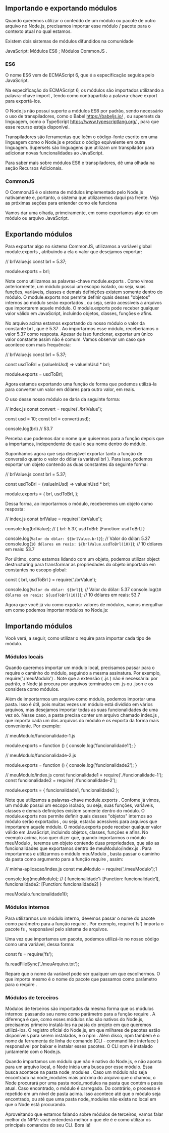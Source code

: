 ## Importando e exportando módulos

Quando queremos utilizar o conteúdo de um módulo ou pacote de outro arquivo no Node.js, precisamos importar esse módulo / pacote para o contexto atual no qual estamos.

Existem dois sistemas de módulos difundidos na comunidade 

JavaScript:
Módulos ES6 ;
Módulos CommonJS .

### ES6

O nome ES6 vem de ECMAScript 6, que é a especificação seguida pelo JavaScript.

Na especificação do ECMAScript 6, os módulos são importados utilizando a palavra-chave import , tendo como contrapartida a palavra-chave export para exportá-los.

O Node.js não possui suporte a módulos ES6 por padrão, sendo necessário o uso de transpiladores, como o Babel https://babeljs.io/ , ou supersets da linguagem, como o TypeScript https://www.typescriptlang.org/ , para que esse recurso esteja disponível. 

Transpiladores são ferramentas que leêm o código-fonte escrito em uma linguagem como o Node.js e produz o código equivalente em outra linguagem. Supersets são linguagens que utilizam um transpilador para adicionar novas funcionalidades ao JavaScript.

Para saber mais sobre módulos ES6 e transpiladores, dê uma olhada na seção Recursos Adicionais.

### CommonJS

O CommonJS é o sistema de módulos implementado pelo Node.js nativamente e, portanto, o sistema que utilizaremos daqui pra frente. Veja as próximas seções para entender como ele funciona

Vamos dar uma olhada, primeiramente, em como exportamos algo de um módulo ou arquivo JavaScript.

## Exportando módulos

Para exportar algo no sistema CommonJS, utilizamos a variável global module.exports , atribuindo a ela o valor que desejamos exportar:

// brlValue.js
const brl = 5.37;

module.exports = brl;

Note como utilizamos as palavras-chave module.exports . Como vimos anteriormente, um módulo possui um escopo isolado, ou seja, suas funções, variáveis, classes e demais definições existem somente dentro do módulo. O module.exports nos permite definir quais desses "objetos" internos ao módulo serão exportados , ou seja, serão acessíveis a arquivos que importarem aquele módulo. O module.exports pode receber qualquer valor válido em JavaScript, incluindo objetos, classes, funções e afins.

No arquivo acima estamos exportando do nosso módulo o valor da constante brl , que é 5.37 . Ao importarmos esse módulo, receberíamos o valor 5.37 como resposta. Apesar de isso funcionar, exportar um único valor constante assim não é comum. Vamos observar um caso que acontece com mais frequência:

// brlValue.js
const brl = 5.37;

const usdToBrl = (valueInUsd) => valueInUsd * brl;

module.exports = usdToBrl;

Agora estamos exportando uma função de forma que podemos utilizá-la para converter um valor em dólares para outro valor, em reais.

O uso desse nosso módulo se daria da seguinte forma:

// index.js
const convert = require('./brlValue');

const usd = 10;
const brl = convert(usd);

console.log(brl) // 53.7

Perceba que podemos dar o nome que quisermos para a função depois que a importamos, independente de qual o seu nome dentro do módulo.

Suponhamos agora que seja desejável exportar tanto a função de conversão quanto o valor do dólar (a variável brl ). Para isso, podemos exportar um objeto contendo as duas constantes da seguinte forma:

// brlValue.js
const brl = 5.37;

const usdToBrl = (valueInUsd) => valueInUsd * brl;

module.exports = {
  brl,
  usdToBrl,
};

Dessa forma, ao importarmos o módulo, receberemos um objeto como resposta:

// index.js
const brlValue = require('./brValue');

console.log(brlValue); // { brl: 5.37, usdToBrl: [Function: usdToBrl] }

console.log(`Valor do dólar: ${brlValue.brl}`); // Valor do dólar: 5.37
console.log(`10 dólares em reais: ${brlValue.usdToBrl(10)}`); // 10 dólares em reais: 53.7

Por último, como estamos lidando com um objeto, podemos utilizar object destructuring para transformar as propriedades do objeto importado em constantes no escopo global:

const { brl, usdToBrl } = require('./brValue');

console.log(`Valor do dólar: ${brl}`); // Valor do dólar: 5.37
console.log(`10 dólares em reais: ${usdToBrl(10)}`); // 10 dólares em reais: 53.7

Agora que você já viu como exportar valores de módulos, vamos mergulhar em como podemos importar módulos no Node.js:


## Importando módulos

Você verá, a seguir, como utilizar o require para importar cada tipo de módulo.

### Módulos locais

Quando queremos importar um módulo local, precisamos passar para o require o caminho do módulo, seguindo a mesma assinatura. Por exemplo, require('./meuModulo') . Note que a extensão ( .js ) não é necessária: por padrão, o Node já procura por arquivos terminados em .js ou .json e os considera como módulos.

Além de importarmos um arquivo como módulo, podemos importar uma pasta. Isso é útil, pois muitas vezes um módulo está dividido em vários arquivos, mas desejamos importar todas as suas funcionalidades de uma vez só. Nesse caso, a pasta precisa conter um arquivo chamado index.js , que importa cada um dos arquivos do módulo e os exporta da forma mais conveniente.
Por exemplo:

// meuModulo/funcionalidade-1.js

module.exports = function () {
  console.log('funcionalidade1');
}

// meuModulo/funcionalidade-2.js

module.exports = function () {
  console.log('funcionalidade2');
}

// meuModulo/index.js
const funcionalidade1 = require('./funcionalidade-1');
const funcionalidade2 = require('./funcionalidade-2');

module.exports = { funcionalidade1, funcionalidade2 };

Note que utilizamos a palavras-chave module.exports . Confome já vimos, um módulo possui um escopo isolado, ou seja, suas funções, variáveis, classes e demais definições existem somente dentro do módulo. O module.exports nos permite definir quais desses "objetos" internos ao módulo serão exportados , ou seja, estarão acessíveis para arquivos que importarem aquele módulo. O module.exports pode receber qualquer valor válido em JavaScript, incluindo objetos, classes, funções e afins. No exemplo acima, isso quer dizer que, quando importarmos o módulo meuModulo , teremos um objeto contendo duas propriedades, que são as funcionalidades que exportamos dentro de meuModulo/index.js .
Para importarmos e utilizarmos o módulo meuModulo , basta passar o caminho da pasta como argumento para a função require , assim:

// minha-aplicacao/index.js
const meuModulo = require('./meuModulo');1

console.log(meuModulo); // { funcionalidade1: [Function: funcionalidade1], funcionalidade2: [Function: funcionalidade2] }

meuModulo.funcionalidade1();

### Módulos internos

Para utilizarmos um módulo interno, devemos passar o nome do pacote como parâmetro para a função require . Por exemplo, require('fs') importa o pacote fs , responsável pelo sistema de arquivos.

Uma vez que importamos um pacote, podemos utilizá-lo no nosso código como uma variável, dessa forma:

const fs = require('fs');

fs.readFileSync('./meuArquivo.txt');

Repare que o nome da variável pode ser qualquer um que escolhermos. O que importa mesmo é o nome do pacote que passamos como parâmetro para o require .


### Módulos de terceiros

Módulos de terceiros são importados da mesma forma que os módulos internos: passando seu nome como parâmetro para a função require . A diferença é que, como esses módulos não são nativos do Node.js, precisamos primeiro instalá-los na pasta do projeto em que queremos utilizá-los. O registro oficial do Node.js, em que milhares de pacotes estão disponíveis para serem instalados, é o npm . Além disso, npm também é o nome da ferramenta de linha de comando (CLI - command line interface ) responsável por baixar e instalar esses pacotes. O CLI npm é instalado juntamente com o Node.js.

Quando importamos um módulo que não é nativo do Node.js, e não aponta para um arquivo local, o Node inicia uma busca por esse módulo. Essa busca acontece na pasta node_modules . Caso um módulo não seja encontrado na node_modules mais próxima do arquivo que o chamou, o Node procurará por uma pasta node_modules na pasta que contém a pasta atual. Caso encontrado, o módulo é carregado. Do contrário, o processo é repetido em um nível de pasta acima. Isso acontece até que o módulo seja encontrado, ou até que uma pasta node_modules não exista no local em que o Node está procurando.

Aproveitando que estamos falando sobre módulos de terceiros, vamos falar melhor do NPM: você entenderá melhor o que ele é e como utilizar os principais comandos do seu CLI. Bora lá!
